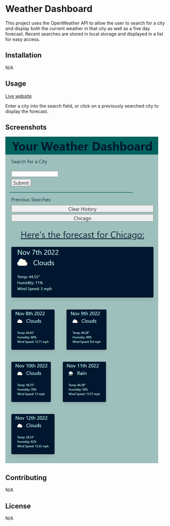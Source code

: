 # Weather Dashboard

This project uses the OpenWeather API to allow the user to search for a city and display both the current weather in that city as well as a five day forecast. Recent searches are stored in local storage and displayed in a list for easy access.

## Installation

N/A

## Usage

[Live website](https://aknoedler.github.io/weather-dashboard/)

Enter a city into the search field, or click on a previously searched city to display the forecast.

## Screenshots

![Screenshot](./assets/Screenshot.png)

## Contributing

N/A

## License

N/A